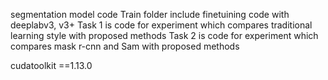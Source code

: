 segmentation model code
Train folder include finetuining code with deeplabv3, v3+ 
Task 1 is code for experiment which compares traditional learning style with proposed methods
Task 2 is code for experiment which compares mask r-cnn and Sam with proposed methods


cudatoolkit ==1.13.0
